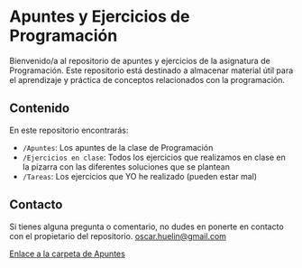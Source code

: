 # Apuntes y Ejercicios de Programación

Bienvenido/a al repositorio de apuntes y ejercicios de la asignatura de Programación. Este repositorio está destinado a almacenar material útil para el aprendizaje y práctica de conceptos relacionados con la programación.

## Contenido

En este repositorio encontrarás:

- `/Apuntes`: Los apuntes de la clase de Programación
- `/Ejercicios en clase`: Todos los ejercicios que realizamos en clase en la pizarra con las diferentes soluciones que se plantean
- `/Tareas`: Los ejercicios que YO he realizado (pueden estar mal)

## Contacto

Si tienes alguna pregunta o comentario, no dudes en ponerte en contacto con el propietario del repositorio.
oscar.huelin@gmail.com

[Enlace a la carpeta de Apuntes](/Apuntes)

